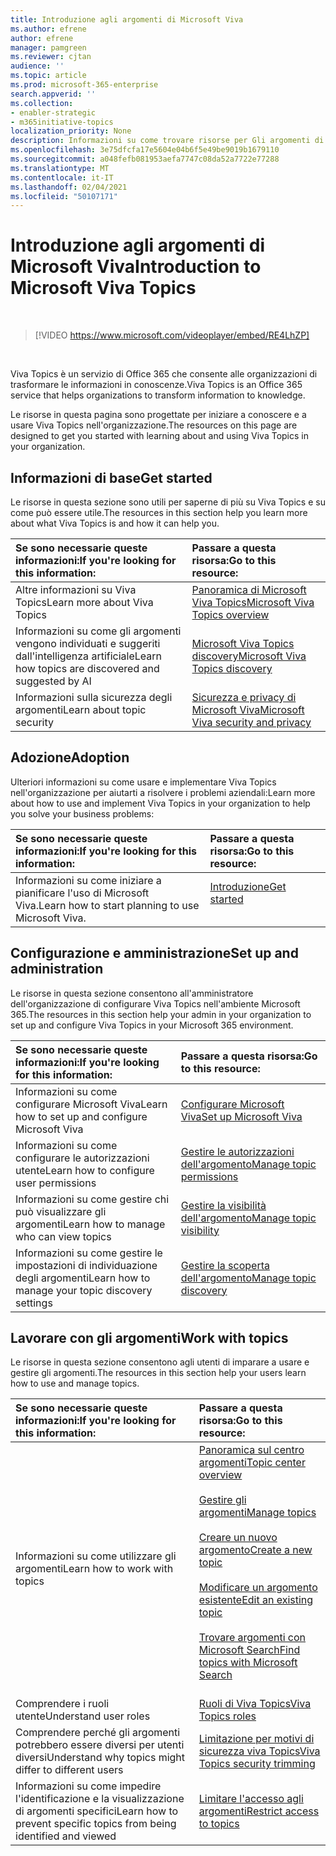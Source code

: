 ```yaml
---
title: Introduzione agli argomenti di Microsoft Viva
ms.author: efrene
author: efrene
manager: pamgreen
ms.reviewer: cjtan
audience: ''
ms.topic: article
ms.prod: microsoft-365-enterprise
search.appverid: ''
ms.collection:
- enabler-strategic
- m365initiative-topics
localization_priority: None
description: Informazioni su come trovare risorse per Gli argomenti di Microsoft Viva.
ms.openlocfilehash: 3e75dfcfa17e5604e04b6f5e49be9019b1679110
ms.sourcegitcommit: a048fefb081953aefa7747c08da52a7722e77288
ms.translationtype: MT
ms.contentlocale: it-IT
ms.lasthandoff: 02/04/2021
ms.locfileid: "50107171"
---
```

# <a name="introduction-to-microsoft-viva-topics"></a><span data-ttu-id="bf879-103">Introduzione agli argomenti di Microsoft Viva</span><span class="sxs-lookup"><span data-stu-id="bf879-103">Introduction to Microsoft Viva Topics</span></span>

</br>

> [!VIDEO https://www.microsoft.com/videoplayer/embed/RE4LhZP]  

</br>


<span data-ttu-id="bf879-104">Viva Topics è un servizio di Office 365 che consente alle organizzazioni di trasformare le informazioni in conoscenze.</span><span class="sxs-lookup"><span data-stu-id="bf879-104">Viva Topics is an Office 365 service that helps organizations to transform information to knowledge.</span></span>

<span data-ttu-id="bf879-105">Le risorse in questa pagina sono progettate per iniziare a conoscere e a usare Viva Topics nell'organizzazione.</span><span class="sxs-lookup"><span data-stu-id="bf879-105">The resources on this page are designed to get you started with learning about and using Viva Topics in your organization.</span></span>

## <a name="get-started"></a><span data-ttu-id="bf879-106">Informazioni di base</span><span class="sxs-lookup"><span data-stu-id="bf879-106">Get started</span></span>

<span data-ttu-id="bf879-107">Le risorse in questa sezione sono utili per saperne di più su Viva Topics e su come può essere utile.</span><span class="sxs-lookup"><span data-stu-id="bf879-107">The resources in this section help you learn more about what Viva Topics  is and how it can help you.</span></span>

| <span data-ttu-id="bf879-108">Se sono necessarie queste informazioni:</span><span class="sxs-lookup"><span data-stu-id="bf879-108">If you're looking for this information:</span></span> | <span data-ttu-id="bf879-109">Passare a questa risorsa:</span><span class="sxs-lookup"><span data-stu-id="bf879-109">Go to this resource:</span></span> |
|:-----|:-----|
|<span data-ttu-id="bf879-110">Altre informazioni su Viva Topics</span><span class="sxs-lookup"><span data-stu-id="bf879-110">Learn more about Viva Topics</span></span>|[<span data-ttu-id="bf879-111">Panoramica di Microsoft Viva Topics</span><span class="sxs-lookup"><span data-stu-id="bf879-111">Microsoft Viva Topics overview</span></span>](topic-experiences-overview.md)|
|<span data-ttu-id="bf879-112">Informazioni su come gli argomenti vengono individuati e suggeriti dall'intelligenza artificiale</span><span class="sxs-lookup"><span data-stu-id="bf879-112">Learn how topics are discovered and suggested by AI</span></span>|[<span data-ttu-id="bf879-113">Microsoft Viva Topics discovery</span><span class="sxs-lookup"><span data-stu-id="bf879-113">Microsoft Viva Topics discovery</span></span>](topic-experiences-discovery.md)|
|<span data-ttu-id="bf879-114">Informazioni sulla sicurezza degli argomenti</span><span class="sxs-lookup"><span data-stu-id="bf879-114">Learn about topic security</span></span>|[<span data-ttu-id="bf879-115">Sicurezza e privacy di Microsoft Viva</span><span class="sxs-lookup"><span data-stu-id="bf879-115">Microsoft Viva security and privacy</span></span>](topic-experiences-security-privacy.md)|


## <a name="adoption"></a><span data-ttu-id="bf879-116">Adozione</span><span class="sxs-lookup"><span data-stu-id="bf879-116">Adoption</span></span>

<span data-ttu-id="bf879-117">Ulteriori informazioni su come usare e implementare Viva Topics nell'organizzazione per aiutarti a risolvere i problemi aziendali:</span><span class="sxs-lookup"><span data-stu-id="bf879-117">Learn more about how to use and implement Viva Topics in your organization to help you solve your business problems:</span></span> 

| <span data-ttu-id="bf879-118">Se sono necessarie queste informazioni:</span><span class="sxs-lookup"><span data-stu-id="bf879-118">If you're looking for this information:</span></span> | <span data-ttu-id="bf879-119">Passare a questa risorsa:</span><span class="sxs-lookup"><span data-stu-id="bf879-119">Go to this resource:</span></span> |
|:-----|:-----|
|<span data-ttu-id="bf879-120">Informazioni su come iniziare a pianificare l'uso di Microsoft Viva.</span><span class="sxs-lookup"><span data-stu-id="bf879-120">Learn how to start planning to use Microsoft Viva.</span></span> |[<span data-ttu-id="bf879-121">Introduzione</span><span class="sxs-lookup"><span data-stu-id="bf879-121">Get started</span></span>](topics-adoption-getstarted.md)<br><br>|  

## <a name="set-up-and-administration"></a><span data-ttu-id="bf879-122">Configurazione e amministrazione</span><span class="sxs-lookup"><span data-stu-id="bf879-122">Set up and administration</span></span>

<span data-ttu-id="bf879-123">Le risorse in questa sezione consentono all'amministratore dell'organizzazione di configurare Viva Topics nell'ambiente Microsoft 365.</span><span class="sxs-lookup"><span data-stu-id="bf879-123">The resources in this section help your admin in your organization to set up and configure Viva Topics in your Microsoft 365 environment.</span></span>

| <span data-ttu-id="bf879-124">Se sono necessarie queste informazioni:</span><span class="sxs-lookup"><span data-stu-id="bf879-124">If you're looking for this information:</span></span> | <span data-ttu-id="bf879-125">Passare a questa risorsa:</span><span class="sxs-lookup"><span data-stu-id="bf879-125">Go to this resource:</span></span> |
|:-----|:-----|
|<span data-ttu-id="bf879-126">Informazioni su come configurare Microsoft Viva</span><span class="sxs-lookup"><span data-stu-id="bf879-126">Learn how to set up and configure Microsoft Viva</span></span>|[<span data-ttu-id="bf879-127">Configurare Microsoft Viva</span><span class="sxs-lookup"><span data-stu-id="bf879-127">Set up Microsoft Viva</span></span>](set-up-topic-experiences.md)|
|<span data-ttu-id="bf879-128">Informazioni su come configurare le autorizzazioni utente</span><span class="sxs-lookup"><span data-stu-id="bf879-128">Learn how to configure user permissions</span></span>|[<span data-ttu-id="bf879-129">Gestire le autorizzazioni dell'argomento</span><span class="sxs-lookup"><span data-stu-id="bf879-129">Manage topic permissions</span></span>](topic-experiences-user-permissions.md)|
|<span data-ttu-id="bf879-130">Informazioni su come gestire chi può visualizzare gli argomenti</span><span class="sxs-lookup"><span data-stu-id="bf879-130">Learn how to manage who can view topics</span></span>|[<span data-ttu-id="bf879-131">Gestire la visibilità dell'argomento</span><span class="sxs-lookup"><span data-stu-id="bf879-131">Manage topic visibility</span></span>](topic-experiences-knowledge-rules.md)|
|<span data-ttu-id="bf879-132">Informazioni su come gestire le impostazioni di individuazione degli argomenti</span><span class="sxs-lookup"><span data-stu-id="bf879-132">Learn how to manage your topic discovery settings</span></span>|[<span data-ttu-id="bf879-133">Gestire la scoperta dell'argomento</span><span class="sxs-lookup"><span data-stu-id="bf879-133">Manage topic discovery</span></span>](topic-experiences-discovery.md)|

## <a name="work-with-topics"></a><span data-ttu-id="bf879-134">Lavorare con gli argomenti</span><span class="sxs-lookup"><span data-stu-id="bf879-134">Work with topics</span></span>

<span data-ttu-id="bf879-135">Le risorse in questa sezione consentono agli utenti di imparare a usare e gestire gli argomenti.</span><span class="sxs-lookup"><span data-stu-id="bf879-135">The resources in this section help your users learn how to use and manage topics.</span></span>

| <span data-ttu-id="bf879-136">Se sono necessarie queste informazioni:</span><span class="sxs-lookup"><span data-stu-id="bf879-136">If you're looking for this information:</span></span> | <span data-ttu-id="bf879-137">Passare a questa risorsa:</span><span class="sxs-lookup"><span data-stu-id="bf879-137">Go to this resource:</span></span> |
|:-----|:-----|
|<span data-ttu-id="bf879-138">Informazioni su come utilizzare gli argomenti</span><span class="sxs-lookup"><span data-stu-id="bf879-138">Learn how to work with topics</span></span>|[<span data-ttu-id="bf879-139">Panoramica sul centro argomenti</span><span class="sxs-lookup"><span data-stu-id="bf879-139">Topic center overview</span></span>](topic-center-overview.md)<br><br>[<span data-ttu-id="bf879-140">Gestire gli argomenti</span><span class="sxs-lookup"><span data-stu-id="bf879-140">Manage topics</span></span>](manage-topics.md)<br><br>[<span data-ttu-id="bf879-141">Creare un nuovo argomento</span><span class="sxs-lookup"><span data-stu-id="bf879-141">Create a new topic</span></span>](create-a-topic.md)<br><br>[<span data-ttu-id="bf879-142">Modificare un argomento esistente</span><span class="sxs-lookup"><span data-stu-id="bf879-142">Edit an existing topic</span></span>](edit-a-topic.md)<br><br>[<span data-ttu-id="bf879-143">Trovare argomenti con Microsoft Search</span><span class="sxs-lookup"><span data-stu-id="bf879-143">Find topics with Microsoft Search</span></span>](search.md)<br><br>|
|<span data-ttu-id="bf879-144">Comprendere i ruoli utente</span><span class="sxs-lookup"><span data-stu-id="bf879-144">Understand user roles</span></span>|[<span data-ttu-id="bf879-145">Ruoli di Viva Topics</span><span class="sxs-lookup"><span data-stu-id="bf879-145">Viva Topics roles</span></span>](topic-experiences-roles.md)|
|<span data-ttu-id="bf879-146">Comprendere perché gli argomenti potrebbero essere diversi per utenti diversi</span><span class="sxs-lookup"><span data-stu-id="bf879-146">Understand why topics might differ to different users</span></span>|[<span data-ttu-id="bf879-147">Limitazione per motivi di sicurezza viva Topics</span><span class="sxs-lookup"><span data-stu-id="bf879-147">Viva Topics security trimming</span></span>](topic-experiences-security-trimming.md)|
|<span data-ttu-id="bf879-148">Informazioni su come impedire l'identificazione e la visualizzazione di argomenti specifici</span><span class="sxs-lookup"><span data-stu-id="bf879-148">Learn how to prevent specific topics from being identified and viewed</span></span>|[<span data-ttu-id="bf879-149">Limitare l'accesso agli argomenti</span><span class="sxs-lookup"><span data-stu-id="bf879-149">Restrict access to topics</span></span>](restrict-access-to-topics.md)|




